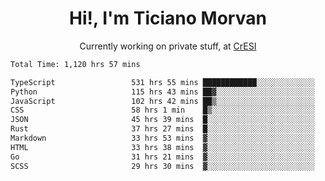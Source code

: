 <h1 align="center">Hi!, I'm Ticiano Morvan</h1>
<p align="center">Currently working on private stuff, at <a href="https://cresi.com.ar" target="_blank">CrESI</a></p>

<!--START_SECTION:waka-->

```txt
Total Time: 1,120 hrs 57 mins

TypeScript                 531 hrs 55 mins ████████████░░░░░░░░░░░░░   47.45 %
Python                     115 hrs 43 mins ██▓░░░░░░░░░░░░░░░░░░░░░░   10.32 %
JavaScript                 102 hrs 42 mins ██▒░░░░░░░░░░░░░░░░░░░░░░   09.16 %
CSS                        58 hrs 1 min    █▒░░░░░░░░░░░░░░░░░░░░░░░   05.18 %
JSON                       45 hrs 39 mins  █░░░░░░░░░░░░░░░░░░░░░░░░   04.07 %
Rust                       37 hrs 27 mins  █░░░░░░░░░░░░░░░░░░░░░░░░   03.34 %
Markdown                   33 hrs 53 mins  ▓░░░░░░░░░░░░░░░░░░░░░░░░   03.02 %
HTML                       33 hrs 38 mins  ▓░░░░░░░░░░░░░░░░░░░░░░░░   03.00 %
Go                         31 hrs 21 mins  ▓░░░░░░░░░░░░░░░░░░░░░░░░   02.80 %
SCSS                       29 hrs 30 mins  ▓░░░░░░░░░░░░░░░░░░░░░░░░   02.63 %
```

<!--END_SECTION:waka-->
